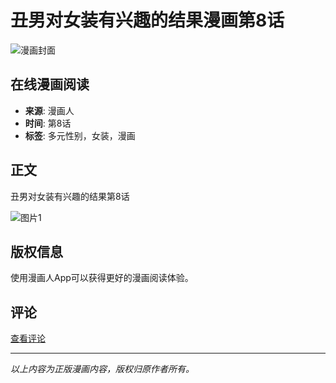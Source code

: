 # 丑男对女装有兴趣的结果漫画第8话

![漫画封面](https://manhua1038zjcdn26.cdndm5.com/71/70584/1573728/1_9141.jpg?cid=1573728&key=5b864ea6e32575e25523314a76a17661&type=1)

## 在线漫画阅读

- **来源**: 漫画人
- **时间**: 第8话
- **标签**: 多元性别，女装，漫画

## 正文

丑男对女装有兴趣的结果第8话

![图片1](https://manhua1038zjcdn26.cdndm5.com/71/70584/1573728/1_9141.jpg?cid=1573728&key=5b864ea6e32575e25523314a76a17661&type=1)

## 版权信息

使用漫画人App可以获得更好的漫画阅读体验。

## 评论

[查看评论](https://css122us.cdndm5.com/v202411181654/manhuaren/images/mobile/view-bottom-logo-1.png)

---

*以上内容为正版漫画内容，版权归原作者所有。*